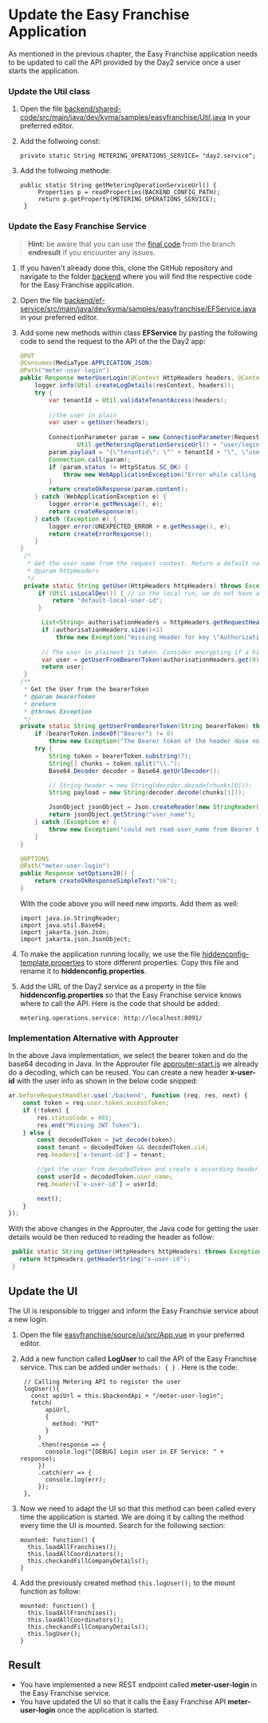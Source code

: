 # Update the Easy Franchise Application

As mentioned in the previous chapter, the Easy Franchise application needs to be updated to call the API provided by the Day2 service once a user starts the application. 

### Update the Util class 

1. Open the file [backend/shared-code/src/main/java/dev/kyma/samples/easyfranchise/Util.java](../../../code/easyfranchise/source/backend/shared-code/src/main/java/dev/kyma/samples/easyfranchise/Util.java) in your preferred editor.
2. Add the follwoing const:

   ``` 
   private static String METERING_OPERATIONS_SERVICE= "day2.service";
   ``` 
3. Add the follwoing methode:

   ```
   public static String getMeteringOperationServiceUrl() {
        Properties p = readProperties(BACKEND_CONFIG_PATH);
        return p.getProperty(METERING_OPERATIONS_SERVICE);
    }   
   ```   

### Update the Easy Franchise Service

> **Hint:** be aware that you can use the [final code](https://github.com/SAP-samples/btp-kyma-day2-operations/tree/endresult) from the branch **endresult** if you encounter any issues.

1. If you haven't already done this, clone the GitHub repository and navigate to the folder [backend](../../../code/easyfranchise/source/backend/) where you will find the respective code for the Easy Franchise application.

2. Open the file [backend/ef-service/src/main/java/dev/kyma/samples/easyfranchise/EFService.java](../../../code/easyfranchise/source/backend/ef-service/src/main/java/dev/kyma/samples/easyfranchise/EFService.java) in your preferred editor.

3. Add some new methods within class **EFService** by pasting the following code to send the request to the API of the the Day2 app:

   ```java
   @PUT
   @Consumes(MediaType.APPLICATION_JSON)
   @Path("meter-user-login")
   public Response meterUserLogin(@Context HttpHeaders headers, @Context ContainerRequestContext resContext) {
       logger.info(Util.createLogDetails(resContext, headers));
       try {
           var tenantId = Util.validateTenantAccess(headers);
           
           //the user in plain 
           var user = getUser(headers);
           
           ConnectionParameter param = new ConnectionParameter(RequestMethod.PUT,
                   Util.getMeteringOperationServiceUrl() + "user/login").setAcceptJsonHeader();
           param.payload = "{\"tenantid\": \"" + tenantId + "\", \"user\": \"" + user + "\"}";
           Connection.call(param);
           if (param.status != HttpStatus.SC_OK) {
               throw new WebApplicationException("Error while calling metering day2 service.  "+ param.getUrl() + " status:" + param.status,  param.status);
           }
           return createOkResponse(param.content);
       } catch (WebApplicationException e) {
           logger.error(e.getMessage(), e);
           return createResponse(e);
       } catch (Exception e) {
           logger.error(UNEXPECTED_ERROR + e.getMessage(), e);
           return createErrorResponse();
       }
   }   
    /*
     * Get the user name from the request context. Return a default name for the local development
     * @param httpHeaders 
     */
    private static String getUser(HttpHeaders httpHeaders) throws Exception {
        if (Util.isLocalDev()) { // in the local run, we do not have a logged in user. We are just using a default string
            return "default-local-user-id";  
        }

         List<String> authorisationHeaders = httpHeaders.getRequestHeader("Authorization");
         if (authorisationHeaders.size()<1)
             throw new Exception("missing Header for key \"Authorization\".");
         
         // The user in plainext is taken. Consider encrypting if a higher privacy policy is needed.
         var user = getUserFromBearerToken(authorisationHeaders.get(0));
         return user;
    }
   /**
    * Get the User from the bearerToken
    * @param bearerToken
    * @return
    * @throws Exception
    */
   private static String getUserFromBearerToken(String bearerToken) throws Exception {
       if (bearerToken.indexOf("Bearer") != 0)
           throw new Exception("The Bearer token of the header dose not not start with `Bearer `");
       try {
           String token = bearerToken.substring(7);
           String[] chunks = token.split("\\.");
           Base64.Decoder decoder = Base64.getUrlDecoder();

           // String header = new String(decoder.decode(chunks[0]));
           String payload = new String(decoder.decode(chunks[1]));

           JsonObject jsonObject = Json.createReader(new StringReader(payload)).readObject();
           return jsonObject.getString("user_name");
       } catch (Exception e) {
           throw new Exception("could not read user_name from Bearer token", e);
       }
   }   

   @OPTIONS
   @Path("meter-user-login")
   public Response setOptions10() {
       return createOkResponseSimpleText("ok");
   }
   ```
   
   With the code above you will need new imports. Add them as well: 
   ```
   import java.io.StringReader;
   import java.util.Base64;
   import jakarta.json.Json;
   import jakarta.json.JsonObject;
   ```

4. To make the application running locally, we use the file [hiddenconfig-template.properties](../../../code/easyfranchise/source/backend/shared-code/src/main/resources/hiddenconfig-template.properties) to store different properties. Copy this file and rename it to **hiddenconfig.properties**. 

5. Add the URL of the Day2 service as a property in the file **hiddenconfig.properties** so that the Easy Franchise service knows where to call the API. Here is the code that should be added:

   ```properties
   metering.operations.service: http://localhost:8091/
   ```

### Implementation Alternative with Approuter

In the above Java implementation, we select the bearer token and do the base64 decoding in Java. In the Approuter file [approuter-start.js](../../../code/easyfranchise/source/approuter/approuter-start.js) we already do a decoding, which can be reused. 
You can create a new header **x-user-id** with the user info as shown in the below code snipped:

```js
ar.beforeRequestHandler.use('/backend', function (req, res, next) {
    const token = req.user.token.accessToken;
    if (!token) {    
        res.statusCode = 403;
        res.end("Missing JWT Token");
    } else {
        const decodedToken = jwt_decode(token);
        const tenant = decodedToken && decodedToken.zid;
        req.headers['x-tenant-id'] = tenant;

        //get the user from decodedToken and create a according header: 
        const userId = decodedToken.user_name;
        req.headers['x-user-id'] = userId;

        next();
    }
});
```

With the above changes in the Approuter, the Java code for getting the user details would be then reduced to reading the header as follow:

```java
 public static String getUser(HttpHeaders httpHeaders) throws Exception {
   return httpHeaders.getHeaderString("x-user-id");
 }
```

## Update the UI

The UI is responsible to trigger and inform the Easy Franchsie service about a new login. 

1. Open the file [easyfranchise/source/ui/src/App.vue](../../../code/easyfranchise/source/ui/src/App.vue) in your preferred editor. 

2. Add a new function called **LogUser** to call the API of the Easy Franchise service. This can be added under ```methods: { }``` . Here is the code:  
   ```
    // Calling Metering API to register the user
    logUser(){
      const apiUrl = this.$backendApi + "/meter-user-login";
      fetch(
          apiUrl,
          {
            method: "PUT"  
          }
        )
        .then(response => {
          console.log("[DEBUG] Login user in EF Service: " + response);
        })
        .catch(err => {
          console.log(err);
        });
    },
   ```

3. Now we need to adapt the UI so that this method can been called every time the application is started. We are doing it by calling the method every time the UI is mounted. Search for the following section:
   ```
   mounted: function() {
     this.loadAllFranchises();
     this.loadAllCoordinators();
     this.checkandFillCompanyDetails();
   }
   ```  

4. Add the previously created method ``this.logUser();`` to the mount function as follow:
   ```
   mounted: function() {
     this.loadAllFranchises();
     this.loadAllCoordinators();
     this.checkandFillCompanyDetails();
     this.logUser();
   }
   ```
   
## Result

* You have implemented a new REST endpoint called **meter-user-login** in the Easy Franchise service. 
* You have updated the UI so that it calls the Easy Franchise API **meter-user-login** once the application is started.
